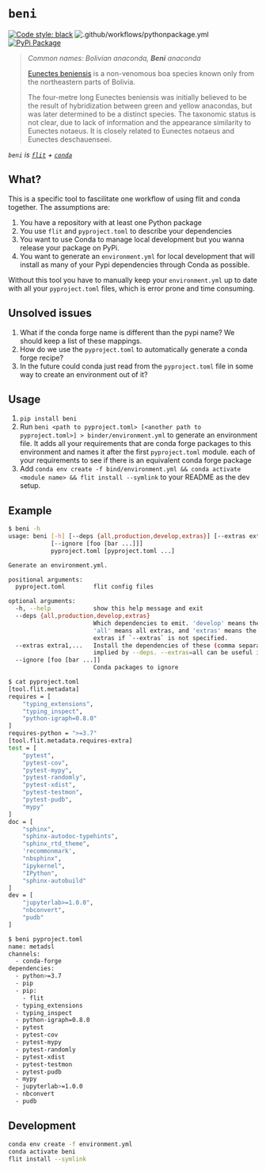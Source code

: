 # `beni`



[![Code style: black](https://img.shields.io/badge/code%20style-black-000000.svg)](https://github.com/psf/black) ![.github/workflows/pythonpackage.yml](https://github.com/Quansight-Labs/beni/workflows/.github/workflows/pythonpackage.yml/badge.svg) [![PyPi Package](https://img.shields.io/pypi/v/beni)](https://pypi.org/project/beni/)


> *Common names: Bolivian anaconda, **Beni** anaconda*
>
> [Eunectes beniensis](https://en.wikipedia.org/wiki/Eunectes_beniensis) is a non-venomous boa species known only from the northeastern parts of Bolivia.
>
> The four-metre long Eunectes beniensis was initially believed to be the result of hybridization between green and yellow anacondas, but was later determined to be a distinct species. The taxonomic status is not clear, due to lack of information and the appearance similarity to Eunectes notaeus. It is closely related to Eunectes notaeus and Eunectes deschauenseei.

*`beni` is [`flit`](https://github.com/takluyver/flit) + [`conda`](https://docs.conda.io/en/latest/)*

## What?

This is a specific tool to fascilitate one workflow of using flit and conda together. The assumptions are:

1. You have a repository with at least one Python package
2. You use `flit` and `pyproject.toml` to describe your dependencies
3. You want to use Conda to manage local development but you wanna release your package on PyPi.
4. You want to generate an `environment.yml` for local development that will install as many of your Pypi dependencies through Conda as possible.

Without this tool you have to manually keep your `environment.yml` up to date with all your `pyproject.toml` files, which is error prone and time consuming.

## Unsolved issues

1. What if the conda forge name is different than the pypi name? We should keep a list of these mappings.
2. How do we use the `pyproject.toml` to automatically generate a conda forge recipe?
3. In the future could conda just read from the `pyproject.toml` file in some way to create an environment out of it?

## Usage

1. `pip install beni`
2. Run `beni <path to pyproject.toml> [<another path to pyproject.toml>] > binder/environment.yml` to generate an environment file. It adds all your requirements that are conda forge packages to this environment and names it after the first `pyproject.toml` module.
   each of your requirements to see if there is an equivalent conda forge package
3. Add `conda env create -f bind/environment.yml && conda activate <module name> && flit install --symlink` to your README as the dev setup.

## Example

```bash
$ beni -h
usage: beni [-h] [--deps {all,production,develop,extras}] [--extras extra1,...]
            [--ignore [foo [bar ...]]]
            pyproject.toml [pyproject.toml ...]

Generate an environment.yml.

positional arguments:
  pyproject.toml        flit config files

optional arguments:
  -h, --help            show this help message and exit
  --deps {all,production,develop,extras}
                        Which dependencies to emit. 'develop' means the extras 'test', 'doc', and 'dev',
                        'all' means all extras, and 'extras' means the ones specified in `--extras` or all
                        extras if `--extras` is not specified.
  --extras extra1,...   Install the dependencies of these (comma separated) extras additionally to the ones
                        implied by --deps. --extras=all can be useful in combination with --deps=production.
  --ignore [foo [bar ...]]
                        Conda packages to ignore

$ cat pyproject.toml
[tool.flit.metadata]
requires = [
    "typing_extensions",
    "typing_inspect",
    "python-igraph=0.8.0"
]
requires-python = ">=3.7"
[tool.flit.metadata.requires-extra]
test = [
    "pytest",
    "pytest-cov",
    "pytest-mypy",
    "pytest-randomly",
    "pytest-xdist",
    "pytest-testmon",
    "pytest-pudb",
    "mypy"
]
doc = [
    "sphinx",
    "sphinx-autodoc-typehints",
    "sphinx_rtd_theme",
    'recommonmark',
    "nbsphinx",
    "ipykernel",
    "IPython",
    "sphinx-autobuild"
]
dev = [
    "jupyterlab>=1.0.0",
    "nbconvert",
    "pudb"
]

$ beni pyproject.toml
name: metadsl
channels:
  - conda-forge
dependencies:
  - python>=3.7
  - pip
  - pip:
    - flit
  - typing_extensions
  - typing_inspect
  - python-igraph=0.8.0
  - pytest
  - pytest-cov
  - pytest-mypy
  - pytest-randomly
  - pytest-xdist
  - pytest-testmon
  - pytest-pudb
  - mypy
  - jupyterlab>=1.0.0
  - nbconvert
  - pudb
```

## Development

```bash
conda env create -f environment.yml
conda activate beni
flit install --symlink
```
